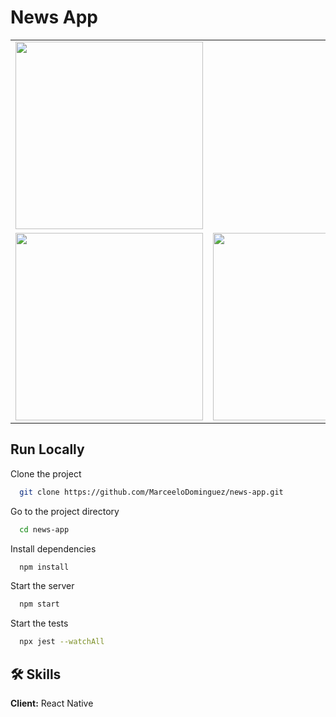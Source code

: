 # News App

<table>
<tr>
  <td><img src="https://github.com/MarceeloDominguez/news-app/assets/70117105/b3f68b7a-a29e-4478-9deb-c46b311ad6cd" width="300"></td>
  <tr />
  <td><img src="https://github.com/MarceeloDominguez/news-app/assets/70117105/c4661961-65a5-43f7-a2b6-de2f81d67fa9" width="300"></td>
  <td><img src="https://github.com/MarceeloDominguez/news-app/assets/70117105/53bad705-5cb6-466b-bc25-06c5629c24d5" width="300"></td>
  <td><img src="https://github.com/MarceeloDominguez/news-app/assets/70117105/289a1a7d-63a5-40a7-9b39-4dd9dfc36f47" width="300"></td>
</tr>
</table>

## Run Locally

Clone the project

```bash
  git clone https://github.com/MarceeloDominguez/news-app.git
```

Go to the project directory

```bash
  cd news-app
```

Install dependencies

```bash
  npm install
```

Start the server

```bash
  npm start
```

Start the tests

```bash
  npx jest --watchAll
```

## 🛠 Skills
**Client:** React Native
